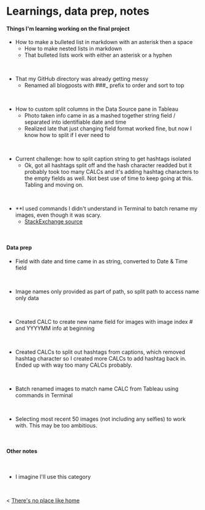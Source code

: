 # Learnings, data prep, notes

#### Things I'm learning working on the final project

* How to make a bulleted list in markdown with an asterisk then a space
    * How to make nested lists in markdown
    * That bulleted lists work with either an asterisk or a hyphen

&nbsp;
* That my GitHub directory was already getting messy
    * Renamed all blogposts with ###_ prefix to order and sort to top
    
&nbsp;
* How to custom split columns in the Data Source pane in Tableau
    * Photo taken info came in as a mashed together string field / separated into identifiable date and time
    * Realized late that just changing field format worked fine, but now I know how to split if I ever need to

&nbsp;
* Current challenge: how to split caption string to get hashtags isolated
    * Ok, got all hashtags split off and the hash character readded but it probably took too many CALCs and it's adding hashtag characters to the empty fields as well. Not best use of time to keep going at this. Tabling and moving on.
    
&nbsp;
* **I used commands I didn't understand in Terminal to batch rename my images, even though it was scary.
    * [StackExchange source](https://apple.stackexchange.com/questions/236213/renaming-files-names-in-bulk-any-smarter-solution)
    
    
    
&nbsp; &nbsp; &nbsp; &nbsp;


#### Data prep
* Field with date and time came in as string, converted to Date & Time field

&nbsp;
* Image names only provided as part of path, so split path to access name only data

&nbsp;
* Created CALC to create new name field for images with image index # and YYYYMM info at beginning

&nbsp;
* Created CALCs to split out hashtags from captions, which removed hashtag character so I created more CALCs to add hashtag back in. Ended up with way too many CALCs probably.

&nbsp;
* Batch renamed images to match name CALC from Tableau using commands in Terminal

&nbsp;
* Selecting most recent 50 images (not including any selfies) to work with. This may be too ambitious.



&nbsp; &nbsp; &nbsp; &nbsp;

#### Other notes

&nbsp;
* I imagine I'll use this category


  &nbsp; &nbsp; &nbsp; &nbsp;
  

< [There's no place like home](./index.md)
